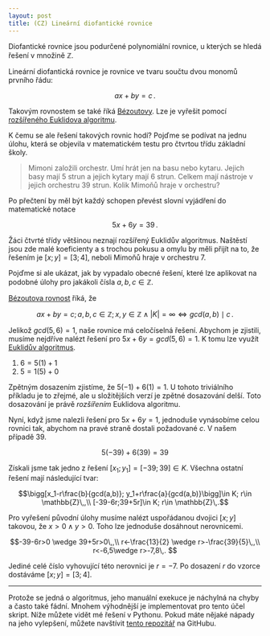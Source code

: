 ```yaml
---
layout: post
title: (CZ) Lineární diofantické rovnice
---
```


Diofantické rovnice jsou <span class="hint" title="mající více neznámých, než rovností">podurčené</span> polynomiální rovnice, u kterých se hledá
řešení v množině $\mathbb{Z}$.

Lineární diofantická rovnice je rovnice ve tvaru součtu dvou monomů prvního řádu:

$$ax+by=c\,.$$

Takovým rovnostem se také říká [Bézoutovy](https://cs.wikipedia.org/wiki/B%C3%A9zoutova_rovnost). Lze je vyřešit pomocí [rozšířeného Euklidova algoritmu](https://cs.wikipedia.org/wiki/Roz%C5%A1%C3%AD%C5%99en%C3%BD_Eukleid%C5%AFv_algoritmus).

K čemu se ale řešení takových rovnic hodí? Pojďme se podívat na jednu úlohu,
která se objevila v matematickém testu pro čtvrtou třídu základní školy.

> Mimoni založili orchestr. Umí hrát jen na basu nebo kytaru. Jejich basy mají 5 strun a jejich kytary mají 6 strun. Celkem mají nástroje v jejich orchestru 39 strun. Kolik Mimoňů hraje v orchestru?

Po přečtení by měl být každý schopen převést slovní vyjádření do matematické notace

$$5x+6y=39\,.$$

Žáci čtvrté třídy většinou neznají rozšířený Euklidův algoritmus. Naštěstí jsou
zde malé koeficienty a s trochou pokusu a omylu by měli přijít na to, že řešením
je $[x;y]=[3;4]$, neboli Mimoňů hraje v orchestru 7.

Pojďme si ale ukázat, jak by vypadalo obecné řešení, které lze aplikovat na
podobné úlohy pro jakákoli čísla $a, b, c\in \mathbb{Z}$.

[Bézoutova rovnost](https://cs.wikipedia.org/wiki/B%C3%A9zoutova_rovnost) říká,
že

$$ax+by=c; a,b,c\in\mathbb{Z}; x,y\in\mathbb{Z} \wedge |K|=\infty \iff gcd(a,b)\mid c\,.$$

Jelikož $gcd(5,6)=1$, naše rovnice má celočíselná řešení. Abychom je zjistili, musíme
nejdříve nalézt řešení pro $5x+6y=gcd(5,6)=1$. K tomu lze využít [Euklidův algoritmus](https://cs.wikipedia.org/wiki/Eukleid%C5%AFv_algoritmus).

1. $6=5(1)+1$
2. $5=1(5)+0$

Zpětným dosazením zjistíme, že
$5(-1)+6(1)=1$. U tohoto triviálního příkladu je to zřejmé, ale u složitějších verzí
je zpětné dosazování delší. Toto dosazování je právě *rozšířením* Euklidova algoritmu.

Nyní, když jsme nalezli řešení pro $5x+6y=1$, jednoduše vynásobíme celou rovnici tak,
abychom na pravé straně dostali požadované $c$. V našem případě 39.

$$5(-39)+6(39)=39$$

Získali jsme tak jedno z řešení $[x_1;y_1]=[-39;39]\in K$. Všechna ostatní řešení mají
následující tvar:

$$\bigg[x_1-r\frac{b}{gcd(a,b)}; y_1+r\frac{a}{gcd(a,b)}\bigg]\in K; r\in \mathbb{Z}\,,\\
[-39-6r;39+5r]\in K; r\in \mathbb{Z}\,.$$

Pro vyřešení původní úlohy musíme nalézt uspořádanou dvojici $[x;y]$ takovou, že $x>0\wedge y>0$. Toho lze jednoduše dosáhnout nerovnicemi.

$$-39-6r>0 \wedge 39+5r>0\,,\\
r<-\frac{13}{2} \wedge r>-\frac{39}{5}\,,\\
r<-6,5\wedge r>-7,8\,.
$$

Jediné celé číslo vyhovující této nerovnici je $r=-7$. Po dosazení $r$ do vzorce dostáváme
$[x;y]=[3;4]$.

---

Protože se jedná o algoritmus, jeho manuální exekuce je náchylná na chyby a často také fádní. Mnohem výhodnější je implementovat pro tento účel skript. Níže můžete vidět mé řešení v Pythonu. Pokud máte nějaké nápady na jeho vylepšení, můžete
navštívit [tento repozitář](https://github.com/sorashi/linear-diophantine-equation-solver) na GitHubu.

<script src="https://gist.github.com/sorashi/38b41cee935504e6c9509fcec299ca93.js"></script>
